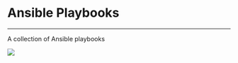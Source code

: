 # Ansible Playbooks
---
A collection of Ansible playbooks

![](https://img.shields.io/badge/Tools-Ansible-informational?style=flat&logo=ansible&logoColor=white&color=2bbc8a)

